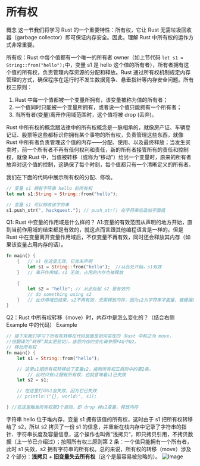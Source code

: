 # 所有权

概念
这一节我们将学习 Rust 的一个重要特性：所有权，它让 Rust 无需垃圾回收器（garbage collector）即可保证内存安全。因此，理解 Rust 中所有权的运作方式非常重要。

所有权：Rust 中每个值都有一个唯一的所有者 owner（如上节代码 `let s1 = String::from("hello");`中，变量 s1 是 hello 这个值的所有者），所有者拥有这个值的所有权，负责管理内存资源的分配和释放。Rust 通过所有权机制规定内存管理的方式，确保程序在运行时不发生数据竞争、悬垂指针等内存安全问题。所有权三原则：

1.  Rust 中每一个值都被一个变量所拥有，该变量被称为值的所有者；
2.  一个值同时只能被一个变量所拥有，或者说一个值只能拥有一个所有者；
3.  当所有者(变量)离开作用域范围时，这个值将被 drop (丢弃)。

Rust 中所有权的概念跟法律中的所有权概念是一脉相承的，就像房产证、车辆登记证、股票等这些都标识你拥有某个事物的所有权，负责管理这些东西，就像 Rust 中所有者负责管理这个值的内存——分配、使用、以及最终释放；当发生买卖时，前一个所有者不再有任何权利和责任，新的所有者接管所有的责任和控制权，就像 Rust 中，当值被转移（或称为“移动”）给另一个变量时，原来的所有者放弃对这个值的控制，这确保了每个时刻，每个值都只有一个清晰定义的所有者。

我们在下面的代码中展示所有权的分配、修改。

```rust
// 变量 s1 拥有字符串 hello 的所有权
let mut s1:String = String::from("hello");

// 变量 s1 可以修改该字符串
s1.push_str(", hackquest."); // push_str() 在字符串后追加字面值
```

Q1: Rust 中变量的作用域是什么样的？
A1:变量的有效范围从声明的地方开始，直到当前作用域的结束都是有效的，就这点而言跟其他编程语言是一样的。但是 Rust 中在变量离开变量作用域后，不仅变量不再有效，同时还会释放其内存（如果该变量占用内存的话）。

```rust
fn main() {
    {   // s1 在这里无效，它尚未声明
        let s1 = String::from("hello");  //从此处开始，s1有效
    }   // 离开作用域，s1 无效，占用的内存也被释放

    {
        let s2 = "hello"; // 从此处起 s2 是有效的
        // do something using s2
    }   // 此作用域已结束，s2不再有效，无需释放内存，因为s2为字符串字面量，被硬编码到程序中
}
```

Q2：Rust 中所有权转移（move）时，内存中是怎么变化的？（结合右侧 Example 中的代码）
Example

```rust
// 接下来我们学习下所有权转移在代码层面是如何实现的（Rust 中称之为 move，
//但翻译为“转移”其实更贴切），底层内存的变化请参照FAQ中Q2。
// 移动所有权
fn main() {
    let s1 = String::from("hello");

    // 这里s1把所有权转移给了变量s2，按照所有权三原则中的第2条，
		// 此时只有s2拥有所有权，也就意味着s1已失效
    let s2 = s1;

    // 在这里打印s1会失败，因为它已失效
    // println!("{}, world!", s1);

} //在这里触发所有权第3个原则，即 drop 掉s2变量，释放内存
```

字符串 hello 位于堆内存，变量 s1 拥有该值的所有权，这时由于 s1 把所有权转移给了 s2，所以 s2 拷贝了一份 s1 的信息，并重新在栈内存中记录了字符串的指针、字符串长度及容量信息，这个操作也叫做”浅拷贝“，即只拷贝引用，不拷贝数据（上一节已介绍过）；按照所有权三原则第 2 条：一个值只能拥有一个所有者，此时 s1 失效，s2 拥有字符串的所有权。总的来说，所有权的转移（move）涉及 2 个部分：**浅拷贝** + **旧变量失去所有权**（这个是最容易被忽略的）。
![Image](https://hackquest-s3-prod-apne1.s3.ap-northeast-1.amazonaws.com/courses/f900092a-e3ac-44fc-9d49-744119511e36/ef7eac6f-6f72-4438-8923-b7818ce770f7/61b3032c-5260-47a0-bb49-c2a569e4ff55/b3747590-9fad-4f67-bcb1-08403ee37498.webp?X-Amz-Algorithm=AWS4-HMAC-SHA256&X-Amz-Content-Sha256=UNSIGNED-PAYLOAD&X-Amz-Credential=ASIAYCTGVDAPN77SBL7D%2F20240817%2Fap-northeast-1%2Fs3%2Faws4_request&X-Amz-Date=20240817T013035Z&X-Amz-Expires=3600&X-Amz-Security-Token=IQoJb3JpZ2luX2VjEP3%2F%2F%2F%2F%2F%2F%2F%2F%2F%2FwEaDmFwLW5vcnRoZWFzdC0xIkcwRQIhANt2OcIeCljG5wrMZddx7LOSmaW7dvQFs7dAKpUUx8AQAiANhCGUbVtEpqCe2%2FmbmnsgDU74EIGgNLueldCAb7gLbCqnBAj3%2F%2F%2F%2F%2F%2F%2F%2F%2F%2F8BEAEaDDU1NTMzOTgxNDk0MiIMFudNtJMlw18GzS4PKvsD1Qpt%2F4OF64cbM0V1UR67HeTn3jbnzqN2t4xqT4dE4EZMFJ4%2F36T%2Fif1pTlVmWA8ov0swok6bd1kkTP3D4OPfZAUHDTIWjh76k2ggnxfcL1sdK0f1C6bKMyX%2BS7yhac1xo89%2FQNlFwsueO16UdtKG7tRU%2BA8Kp7hqP0%2BaVSLtYVF5gqZLNEeR0UOtPtrmkug3xRMcwG8eeTOMglxFcATeXMm84zVgaDKdalkO3bSOdFnlGdTy6UIkyFB%2FQK9hrKV7rE6ZgrPqSJNva3Dh6tO%2F9oh1l%2BbHrvP3ah%2FAJ5ksPx5AbI1%2BhserTAgsyqfD88VbsxVhHF3Q2GvrgVpBzLSWpgWyRNfgdPDDhXuI95ia%2FtiNShBv0BAJKrFe2MVZ7nOnkFxJSUge9%2BSXWskpSU7EGkQ4FNe0paFFjKIaPUCl1f4FiGxNsW7ABDNvzzg2haKS037W8wjHyWdWMx65SOBmbbnafkNX65quYUlSloH8wVAcc9GWYQWZHBz76pliY78YCJVA7VrYBXEn%2Fcp3xYM7YcM3qvP2a6pB3NW2DcrsgQ%2B2%2Be6R%2BvSTaxCsfdeHxQfjqfdxootdiJFEYavuKMkAaFA04sjBcgJ%2Fw8CjTJb4%2FvdhWg17p210w2K7JdFlUj0K0sVeFo7%2FHJxA9JpiMfSR9eSd5MYpIE%2FRdw9%2FMIuK%2F7UGOqYBFtrjYko7IXziPexqPEACXAmIEWV3YmRBlOzZjfUeTXT0rbJl3ZX43mLuEZ0IvQy%2FbSh3f4JCkw4qs4nD9UA%2BPcivEVXNlG%2BNgbWw92HOaAMKuKqu7fwSW7lmKZnqnapLTE9kh%2BzYnl5YPUf0wg2HbyIeuFZE0q7Pliy%2FqqYvhUNUY7fqmGqE0D7M83hNqoFtPlXwA5%2BqH6zM4siN2IhQSi7Zhjg%2BLA%3D%3D&X-Amz-Signature=e3d6d52d40c575f69b5a329bdbd5d2d151c1cf473d014ebc9fdac794cf89ca16&X-Amz-SignedHeaders=host&x-id=GetObject)
